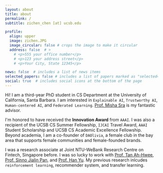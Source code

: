 ```yaml
---
layout: about
title: about
permalink: /
subtitle: zichen_chen [at] ucsb.edu

profile:
  align: upper
  image: zichen.JPG
  image_circular: false # crops the image to make it circular
  address: false  # >
    # <p>555 your office number</p>
    # <p>123 your address street</p>
    # <p>Your City, State 12345</p>

news: false  # includes a list of news items
selected_papers: false # includes a list of papers marked as "selected={true}"
social: true  # includes social icons at the bottom of the page
---
```

Hi! I am a third-year PhD student in CS Department at the University of California, Santa Barbara. I am interested in `Explainable AI`, `Trustworthy AI`, `Human-centered AI`, and `Federated Learning`. [Prof. Misha Sra](https://sites.cs.ucsb.edu/~sra/) is my fantastic advisor.  

I'm honored to have received the **Innovation Award** from `AAAI`. I was also a recipient of the UCSB CS Summer Fellowship, `IJCAI` Travel Award, `AAAI` Student Scholarship and UCSB CS Academic Excellence Fellowship. 
Beyond academia, I am a co-founder of `DAOlivia`, a female club in the bay area that supports female communities and female-founded brands.

I was a research associate at Joint NTU-WeBank Research Centre on Fintech, Singapore before. I was so lucky to work with [Prof. Tan Ah-Hwee](https://sites.google.com/smu.edu.sg/ahtan/home?authuser=0), [Prof. Sinno Jialin Pan](https://personal.ntu.edu.sg/sinnopan/), and [Prof. Han Yu](https://personal.ntu.edu.sg/han.yu/). My previous research inlcudes `reinforcement learning`, recommender system, and transfer learning.



<!-- Write your biography here. Tell the world about yourself. Link to your favorite [subreddit](http://reddit.com). You can put a picture in, too. The code is already in, just name your picture `prof_pic.jpg` and put it in the `img/` folder.

Put your address / P.O. box / other info right below your picture. You can also disable any these elements by editing `profile` property of the YAML header of your `_pages/about.md`. Edit `_bibliography/papers.bib` and Jekyll will render your [publications page](/al-folio/publications/) automatically.

Link to your social media connections, too. This theme is set up to use [Font Awesome icons](http://fortawesome.github.io/Font-Awesome/) and [Academicons](https://jpswalsh.github.io/academicons/), like the ones below. Add your Facebook, Twitter, LinkedIn, Google Scholar, or just disable all of them. -->
